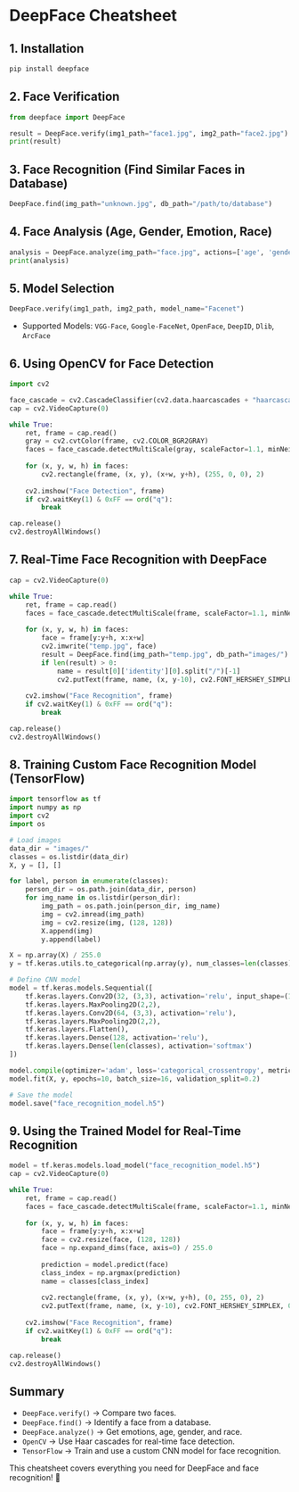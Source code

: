 # DeepFace Cheatsheet

## 1. Installation
```bash
pip install deepface
```

## 2. Face Verification
```python
from deepface import DeepFace

result = DeepFace.verify(img1_path="face1.jpg", img2_path="face2.jpg")
print(result)
```

## 3. Face Recognition (Find Similar Faces in Database)
```python
DeepFace.find(img_path="unknown.jpg", db_path="/path/to/database")
```

## 4. Face Analysis (Age, Gender, Emotion, Race)
```python
analysis = DeepFace.analyze(img_path="face.jpg", actions=['age', 'gender', 'emotion', 'race'])
print(analysis)
```

## 5. Model Selection
```python
DeepFace.verify(img1_path, img2_path, model_name="Facenet")
```
- Supported Models: `VGG-Face`, `Google-FaceNet`, `OpenFace`, `DeepID`, `Dlib`, `ArcFace`

## 6. Using OpenCV for Face Detection
```python
import cv2

face_cascade = cv2.CascadeClassifier(cv2.data.haarcascades + "haarcascade_frontalface_default.xml")
cap = cv2.VideoCapture(0)

while True:
    ret, frame = cap.read()
    gray = cv2.cvtColor(frame, cv2.COLOR_BGR2GRAY)
    faces = face_cascade.detectMultiScale(gray, scaleFactor=1.1, minNeighbors=5, minSize=(30, 30))
    
    for (x, y, w, h) in faces:
        cv2.rectangle(frame, (x, y), (x+w, y+h), (255, 0, 0), 2)
    
    cv2.imshow("Face Detection", frame)
    if cv2.waitKey(1) & 0xFF == ord("q"):
        break

cap.release()
cv2.destroyAllWindows()
```

## 7. Real-Time Face Recognition with DeepFace
```python
cap = cv2.VideoCapture(0)

while True:
    ret, frame = cap.read()
    faces = face_cascade.detectMultiScale(frame, scaleFactor=1.1, minNeighbors=5, minSize=(30, 30))
    
    for (x, y, w, h) in faces:
        face = frame[y:y+h, x:x+w]
        cv2.imwrite("temp.jpg", face)
        result = DeepFace.find(img_path="temp.jpg", db_path="images/")
        if len(result) > 0:
            name = result[0]['identity'][0].split("/")[-1]
            cv2.putText(frame, name, (x, y-10), cv2.FONT_HERSHEY_SIMPLEX, 0.5, (0, 255, 0), 2)
    
    cv2.imshow("Face Recognition", frame)
    if cv2.waitKey(1) & 0xFF == ord("q"):
        break

cap.release()
cv2.destroyAllWindows()
```

## 8. Training Custom Face Recognition Model (TensorFlow)
```python
import tensorflow as tf
import numpy as np
import cv2
import os

# Load images
data_dir = "images/"
classes = os.listdir(data_dir)
X, y = [], []

for label, person in enumerate(classes):
    person_dir = os.path.join(data_dir, person)
    for img_name in os.listdir(person_dir):
        img_path = os.path.join(person_dir, img_name)
        img = cv2.imread(img_path)
        img = cv2.resize(img, (128, 128))
        X.append(img)
        y.append(label)

X = np.array(X) / 255.0
y = tf.keras.utils.to_categorical(np.array(y), num_classes=len(classes))

# Define CNN model
model = tf.keras.models.Sequential([
    tf.keras.layers.Conv2D(32, (3,3), activation='relu', input_shape=(128, 128, 3)),
    tf.keras.layers.MaxPooling2D(2,2),
    tf.keras.layers.Conv2D(64, (3,3), activation='relu'),
    tf.keras.layers.MaxPooling2D(2,2),
    tf.keras.layers.Flatten(),
    tf.keras.layers.Dense(128, activation='relu'),
    tf.keras.layers.Dense(len(classes), activation='softmax')
])

model.compile(optimizer='adam', loss='categorical_crossentropy', metrics=['accuracy'])
model.fit(X, y, epochs=10, batch_size=16, validation_split=0.2)

# Save the model
model.save("face_recognition_model.h5")
```

## 9. Using the Trained Model for Real-Time Recognition
```python
model = tf.keras.models.load_model("face_recognition_model.h5")
cap = cv2.VideoCapture(0)

while True:
    ret, frame = cap.read()
    faces = face_cascade.detectMultiScale(frame, scaleFactor=1.1, minNeighbors=5, minSize=(30, 30))
    
    for (x, y, w, h) in faces:
        face = frame[y:y+h, x:x+w]
        face = cv2.resize(face, (128, 128))
        face = np.expand_dims(face, axis=0) / 255.0
        
        prediction = model.predict(face)
        class_index = np.argmax(prediction)
        name = classes[class_index]
        
        cv2.rectangle(frame, (x, y), (x+w, y+h), (0, 255, 0), 2)
        cv2.putText(frame, name, (x, y-10), cv2.FONT_HERSHEY_SIMPLEX, 0.5, (0, 255, 0), 2)
    
    cv2.imshow("Face Recognition", frame)
    if cv2.waitKey(1) & 0xFF == ord("q"):
        break

cap.release()
cv2.destroyAllWindows()
```

## Summary
- `DeepFace.verify()` → Compare two faces.
- `DeepFace.find()` → Identify a face from a database.
- `DeepFace.analyze()` → Get emotions, age, gender, and race.
- `OpenCV` → Use Haar cascades for real-time face detection.
- `TensorFlow` → Train and use a custom CNN model for face recognition.

This cheatsheet covers everything you need for DeepFace and face recognition! 🚀

